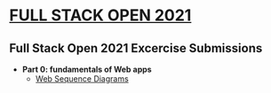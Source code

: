 # [FULL STACK OPEN 2021](https://fullstackopen.com/en/)

## Full Stack Open 2021 Excercise Submissions

- **Part 0: fundamentals of Web apps**
  - [Web Sequence Diagrams](https://github.com/coder71-bd/fullstackopen_2021/tree/main/part0)
